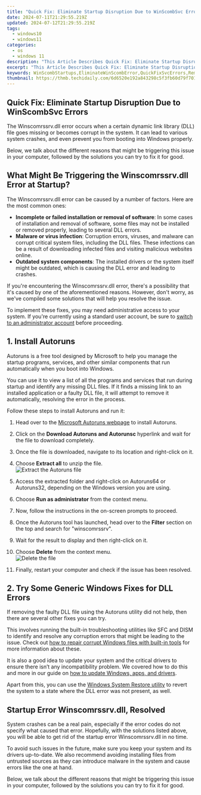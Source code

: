 ```yaml
---
title: "Quick Fix: Eliminate Startup Disruption Due to WinScombSvc Errors"
date: 2024-07-11T21:29:55.219Z
updated: 2024-07-12T21:29:55.219Z
tags:
  - windows10
  - windows11
categories:
  - os
  - windows 11
description: "This Article Describes Quick Fix: Eliminate Startup Disruption Due to WinScombSvc Errors"
excerpt: "This Article Describes Quick Fix: Eliminate Startup Disruption Due to WinScombSvc Errors"
keywords: WinScombStartups,EliminateWinScombError,QuickFixSvcErrors,RemoveStartUpDisruption,StartupVsvcProblems,FixWinScombService,StopWindowsServiceFailures
thumbnail: https://thmb.techidaily.com/6d6520e192a843298c5f3fb60d79f701e9d849b7c957109090842f5892749c79.jpg
---
```


## Quick Fix: Eliminate Startup Disruption Due to WinScombSvc Errors

 The Winscomrssrv.dll error occurs when a certain dynamic link library (DLL) file goes missing or becomes corrupt in the system. It can lead to various system crashes, and even prevent you from booting into Windows properly.

 Below, we talk about the different reasons that might be triggering this issue in your computer, followed by the solutions you can try to fix it for good.

## What Might Be Triggering the Winscomrssrv.dll Error at Startup?

 The Winscomrssrv.dll error can be caused by a number of factors. Here are the most common ones:

* **Incomplete or failed installation or removal of software**: In some cases of installation and removal of software, some files may not be installed or removed properly, leading to several DLL errors.
* **Malware or virus infection**: Corruption errors, viruses, and malware can corrupt critical system files, including the DLL files. These infections can be a result of downloading infected files and visiting malicious websites online.
* **Outdated system components**: The installed drivers or the system itself might be outdated, which is causing the DLL error and leading to crashes.

 If you're encountering the Winscomrssrv.dll error, there's a possibility that it's caused by one of the aforementioned reasons. However, don't worry, as we've compiled some solutions that will help you resolve the issue.

 To implement these fixes, you may need administrative access to your system. If you're currently using a standard user account, be sure to [switch to an administrator account](https://www.makeuseof.com/windows-standard-adminstrator-account-differences/) before proceeding.

## 1\. Install Autoruns

 Autoruns is a free tool designed by Microsoft to help you manage the startup programs, services, and other similar components that run automatically when you boot into Windows.

 You can use it to view a list of all the programs and services that run during startup and identify any missing DLL files. If it finds a missing link to an installed application or a faulty DLL file, it will attempt to remove it automatically, resolving the error in the process.

 Follow these steps to install Autoruns and run it:

1. Head over to the [Microsoft Autoruns webpage](https://learn.microsoft.com/en-us/sysinternals/downloads/autoruns) to install Autoruns.
2. Click on the **Download Autoruns and Autorunsc** hyperlink and wait for the file to download completely.
3. Once the file is downloaded, navigate to its location and right-click on it.
4. Choose **Extract all** to unzip the file.  
![Extract the Autoruns file](https://static1.makeuseofimages.com/wordpress/wp-content/uploads/2023/05/extract-all-option.jpg)
5. Access the extracted folder and right-click on Autoruns64 or Autoruns32, depending on the Windows version you are using.

1. Choose **Run as administrator** from the context menu.
2. Now, follow the instructions in the on-screen prompts to proceed.
3. Once the Autoruns tool has launched, head over to the **Filter** section on the top and search for "winscomrssrv".
4. Wait for the result to display and then right-click on it.
5. Choose **Delete** from the context menu.  
![Delete the file](https://static1.makeuseofimages.com/wordpress/wp-content/uploads/2023/05/delete-option.jpg)
6. Finally, restart your computer and check if the issue has been resolved.

## 2\. Try Some Generic Windows Fixes for DLL Errors

 If removing the faulty DLL file using the Autoruns utility did not help, then there are several other fixes you can try.

 This involves running the built-in troubleshooting utilities like SFC and DISM to identify and resolve any corruption errors that might be leading to the issue. Check out [how to repair corrupt Windows files with built-in tools](https://www.makeuseof.com/windows-built-in-repair-tools/) for more information about these.

 It is also a good idea to update your system and the critical drivers to ensure there isn’t any incompatibility problem. We covered how to do this and more in our guide on [how to update Windows, apps, and drivers](https://www.makeuseof.com/tag/update-windows-software-guide/).

 Apart from this, you can use the [Windows System Restore utility](https://www.makeuseof.com/tag/system-restore-factory-reset-work-windows-10/) to revert the system to a state where the DLL error was not present, as well.

## Startup Error Winscomrssrv.dll, Resolved

 System crashes can be a real pain, especially if the error codes do not specify what caused that error. Hopefully, with the solutions listed above, you will be able to get rid of the startup error Winscomrssrv.dll in no time.

 To avoid such issues in the future, make sure you keep your system and its drivers up-to-date. We also recommend avoiding installing files from untrusted sources as they can introduce malware in the system and cause errors like the one at hand.

 Below, we talk about the different reasons that might be triggering this issue in your computer, followed by the solutions you can try to fix it for good.



<ins class="adsbygoogle"
      style="display:block"
      data-ad-client="ca-pub-7571918770474297"
      data-ad-slot="8358498916"
      data-ad-format="auto"
      data-full-width-responsive="true"></ins>

